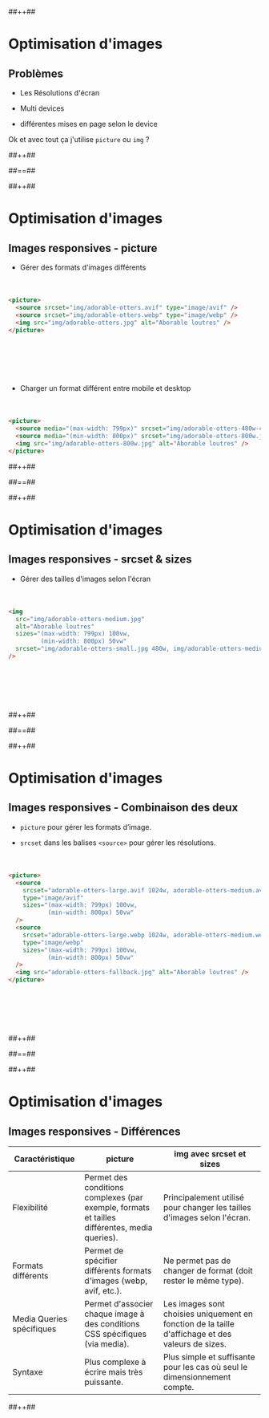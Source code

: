 <!-- .slide: class="tc-multiple-columns with-code" -->

##++##

# Optimisation d'images

## Problèmes

- Les Résolutions d'écran
<!-- .element: class="fragment" data-fragment-index="1"-->

- Multi devices
<!-- .element: class="fragment" data-fragment-index="2"-->

- différentes mises en page selon le device
<!-- .element: class="fragment" data-fragment-index="3"-->

Ok et avec tout ça j'utilise `picture` ou `img` ?

<!-- .element: class="fragment" data-fragment-index="4"-->

##++##

##==##

<!-- .slide: class="tc-multiple-columns with-code" -->

##++##

# Optimisation d'images

## Images responsives - picture

- Gérer des formats d'images différents

<!-- .element: class="fragment" data-fragment-index="1"-->
<div style="margin-top: 50px; margin-bottom: 100px">

```html
<picture>
  <source srcset="img/adorable-otters.avif" type="image/avif" />
  <source srcset="img/adorable-otters.webp" type="image/webp" />
  <img src="img/adorable-otters.jpg" alt="Aborable loutres" />
</picture>
```

</div>
<!-- .element: class="fragment" data-fragment-index="2"-->

- Charger un format différent entre mobile et desktop

<!-- .element: class="fragment" data-fragment-index="3"-->

<div style="margin-top: 50px">

```html
<picture>
  <source media="(max-width: 799px)" srcset="img/adorable-otters-480w-cropped.jpg" width="480" height="400" />
  <source media="(min-width: 800px)" srcset="img/adorable-otters-800w.jpg" width="800" height="400" />
  <img src="img/adorable-otters-800w.jpg" alt="Aborable loutres" />
</picture>
```

</div>

<!-- .element: class="fragment" data-fragment-index="4"-->

##++##

##==##

<!-- .slide: class="tc-multiple-columns with-code" -->

##++##

# Optimisation d'images

## Images responsives - srcset & sizes

- Gérer des tailles d'images selon l'écran

<!-- .element: class="fragment" data-fragment-index="1"-->
<div style="margin-top: 50px; margin-bottom: 100px">

```html
<img
  src="img/adorable-otters-medium.jpg"
  alt="Aborable loutres"
  sizes="(max-width: 799px) 100vw,
         (min-width: 800px) 50vw"
  srcset="img/adorable-otters-small.jpg 480w, img/adorable-otters-medium.jpg 800w, img/adorable-otters-large.jpg 1200w"
/>
```

</div>
<!-- .element: class="fragment" data-fragment-index="2"-->
##++##

##==##

<!-- .slide: class="tc-multiple-columns with-code" -->

##++##

# Optimisation d'images

## Images responsives - Combinaison des deux

- `picture` pour gérer les formats d’image.

<!-- .element: class="fragment" data-fragment-index="1"-->

- `srcset` dans les balises `<source>` pour gérer les résolutions.

<!-- .element: class="fragment" data-fragment-index="2"-->

<div style="margin-top: 50px; margin-bottom: 100px">

```html
<picture>
  <source
    srcset="adorable-otters-large.avif 1024w, adorable-otters-medium.avif 768w, adorable-otters-small.avif 480w"
    type="image/avif"
    sizes="(max-width: 799px) 100vw, 
           (min-width: 800px) 50vw"
  />
  <source
    srcset="adorable-otters-large.webp 1024w, adorable-otters-medium.webp 768w, adorable-otters-small.webp 480w"
    type="image/webp"
    sizes="(max-width: 799px) 100vw, 
           (min-width: 800px) 50vw"
  />
  <img src="adorable-otters-fallback.jpg" alt="Aborable loutres" />
</picture>
```

</div>
<!-- .element: class="fragment" data-fragment-index="3"-->
##++##

##==##

<!-- .slide: class="tc-multiple-columns with-code" -->

##++##

# Optimisation d'images

## Images responsives - Différences

| Caractéristique           | picture                                                                                       | img avec srcset et sizes                                                                          |
| ------------------------- | --------------------------------------------------------------------------------------------- | ------------------------------------------------------------------------------------------------- |
| Flexibilité               | Permet des conditions complexes (par exemple, formats et tailles différentes, media queries). | Principalement utilisé pour changer les tailles d'images selon l'écran.                           |
| Formats différents        | Permet de spécifier différents formats d'images (webp, avif, etc.).                           | Ne permet pas de changer de format (doit rester le même type).                                    |
| Media Queries spécifiques | Permet d'associer chaque image à des conditions CSS spécifiques (via media).                  | Les images sont choisies uniquement en fonction de la taille d'affichage et des valeurs de sizes. |
| Syntaxe                   | Plus complexe à écrire mais très puissante.                                                   | Plus simple et suffisante pour les cas où seul le dimensionnement compte.                         |

<!-- .element: class="fragment" data-fragment-index="1"-->

##++##
